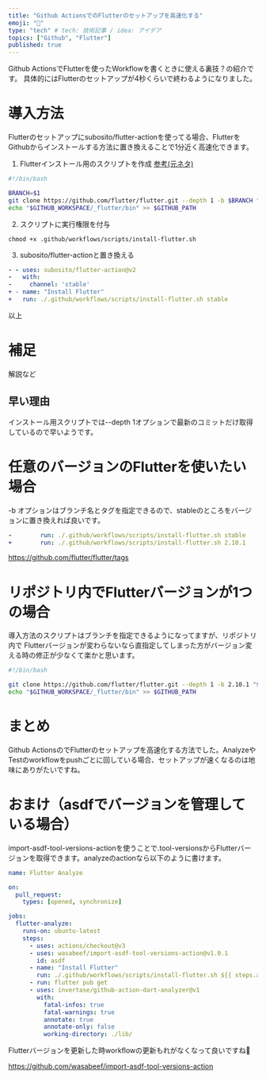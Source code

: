 ```yaml
---
title: "Github ActionsでのFlutterのセットアップを高速化する"
emoji: "🐙"
type: "tech" # tech: 技術記事 / idea: アイデア
topics: ["Github", "Flutter"]
published: true
---
```

Github ActionsでFlutterを使ったWorkflowを書くときに使える裏技？の紹介です。
具体的にはFlutterのセットアップが4秒くらいで終わるようになりました。

# 導入方法
Flutterのセットアップにsubosito/flutter-actionを使ってる場合、FlutterをGithubからインストールする方法に置き換えることで1分近く高速化できます。
1. Flutterインストール用のスクリプトを作成
[参考(元ネタ)](https://github.com/FirebaseExtended/flutterfire/blob/master/.github/workflows/scripts/install-flutter.sh)
```bash:.github/workflows/scripts/install-flutter.sh
#!/bin/bash

BRANCH=$1
git clone https://github.com/flutter/flutter.git --depth 1 -b $BRANCH "$GITHUB_WORKSPACE/_flutter"
echo "$GITHUB_WORKSPACE/_flutter/bin" >> $GITHUB_PATH
```
2. スクリプトに実行権限を付与
```
chmod +x .github/workflows/scripts/install-flutter.sh
```
3. subosito/flutter-actionと置き換える
```diff:.github/workflows/hoge.yaml
- - uses: subosito/flutter-action@v2
-   with:
-     channel: 'stable'
+ - name: "Install Flutter"
+   run: ./.github/workflows/scripts/install-flutter.sh stable
```
以上

# 補足
解説など

## 早い理由
インストール用スクリプトでは--depth 1オプションで最新のコミットだけ取得しているので早いようです。

# 任意のバージョンのFlutterを使いたい場合
-b オプションはブランチ名とタグを指定できるので、stableのところをバージョンに置き換えれば良いです。
```diff:.github/workflows/hoge.yaml
-        run: ./.github/workflows/scripts/install-flutter.sh stable
+        run: ./.github/workflows/scripts/install-flutter.sh 2.10.1
```
https://github.com/flutter/flutter/tags
# リポジトリ内でFlutterバージョンが1つの場合
導入方法のスクリプトはブランチを指定できるようになってますが、リポジトリ内で Flutterバージョンが変わらないなら直指定してしまった方がバージョン変える時の修正が少なくて楽かと思います。
```bash:.github/workflows/scripts/install-flutter.sh
#!/bin/bash

git clone https://github.com/flutter/flutter.git --depth 1 -b 2.10.1 "$GITHUB_WORKSPACE/_flutter"
echo "$GITHUB_WORKSPACE/_flutter/bin" >> $GITHUB_PATH
```


# まとめ
Github ActionsのでFlutterのセットアップを高速化する方法でした。AnalyzeやTestのworkflowをpushごとに回している場合、セットアップが速くなるのは地味にありがたいですね。

# おまけ（asdfでバージョンを管理している場合）
import-asdf-tool-versions-actionを使うことで.tool-versionsからFlutterバージョンを取得できます。analyzeのactionなら以下のように書けます。

```yaml:.github/workflows/flutter_analyze.yml
name: Flutter Analyze

on:
  pull_request:
    types: [opened, synchronize]

jobs:
  flutter-analyze:
    runs-on: ubuntu-latest
    steps:
      - uses: actions/checkout@v3
      - uses: wasabeef/import-asdf-tool-versions-action@v1.0.1
        id: asdf
      - name: "Install Flutter"
        run: ./.github/workflows/scripts/install-flutter.sh ${{ steps.asdf.outputs.flutter }}
      - run: flutter pub get
      - uses: invertase/github-action-dart-analyzer@v1
        with:
          fatal-infos: true
          fatal-warnings: true
          annotate: true
          annotate-only: false
          working-directory: ./lib/
```

Flutterバージョンを更新した時workflowの更新もれがなくなって良いですね🥳

https://github.com/wasabeef/import-asdf-tool-versions-action